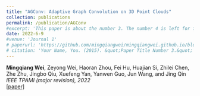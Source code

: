 ```yaml
---
title: "AGConv: Adaptive Graph Convolution on 3D Point Clouds"
collection: publications
permalink: /publication/AGConv
#excerpt: 'This paper is about the number 3. The number 4 is left for future work.'
date: 2022-6-9
#venue: 'Journal 1'
# paperurl: 'https://github.com/mingqiangwei/mingqiangwei.github.io/blob/mingqiangwei-template/files/AGConv.pdf'
# citation: 'Your Name, You. (2015). &quot;Paper Title Number 3.&quot; <i>Journal 1</i>. 1(3).'
---
```



**Mingqiang Wei**, Zeyong Wei, Haoran Zhou, Fei Hu, Huajian Si, Zhilei Chen, Zhe Zhu, Jingbo Qiu, Xuefeng
Yan, Yanwen Guo, Jun Wang, and Jing Qin
<i> IEEE TPAMI (major revision), 2022</i>    
[[paper]](https://github.com/mingqiangwei/mingqiangwei.github.io/blob/mingqiangwei-template/files/AGConv.pdf)
 

